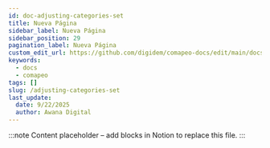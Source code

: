 ```yaml
---
id: doc-adjusting-categories-set
title: Nueva Página
sidebar_label: Nueva Página
sidebar_position: 29
pagination_label: Nueva Página
custom_edit_url: https://github.com/digidem/comapeo-docs/edit/main/docs/managing-projects/adjusting-categories-set.md
keywords:
  - docs
  - comapeo
tags: []
slug: /adjusting-categories-set
last_update:
  date: 9/22/2025
  author: Awana Digital
---
```


<!-- Placeholder content generated automatically because the Notion page is missing a Website Block. -->

:::note
Content placeholder – add blocks in Notion to replace this file.
:::
